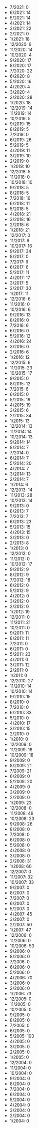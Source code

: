 *  7/2021: 0
*  6/2021: 14
*  5/2021: 14
*  4/2021: 14
*  3/2021: 22
*  2/2021: 0
*  1/2021: 18
*  12/2020: 9
*  11/2020: 14
*  10/2020: 4
*  9/2020: 17
*  8/2020: 17
*  7/2020: 22
*  6/2020: 8
*  5/2020: 16
*  4/2020: 4
*  3/2020: 4
*  2/2020: 28
*  1/2020: 18
*  12/2019: 14
*  11/2019: 14
*  10/2019: 5
*  9/2019: 15
*  8/2019: 5
*  7/2019: 0
*  6/2019: 26
*  5/2019: 5
*  4/2019: 11
*  3/2019: 10
*  2/2019: 0
*  1/2019: 10
*  12/2018: 5
*  11/2018: 0
*  10/2018: 10
*  9/2018: 5
*  8/2018: 5
*  7/2018: 16
*  6/2018: 11
*  5/2018: 5
*  4/2018: 21
*  3/2018: 16
*  2/2018: 6
*  1/2018: 21
*  12/2017: 0
*  11/2017: 6
*  10/2017: 16
*  9/2017: 34
*  8/2017: 0
*  7/2017: 6
*  6/2017: 6
*  5/2017: 11
*  4/2017: 17
*  3/2017: 5
*  2/2017: 30
*  1/2017: 11
*  12/2016: 6
*  11/2016: 0
*  10/2016: 6
*  9/2016: 13
*  8/2016: 0
*  7/2016: 6
*  6/2016: 0
*  5/2016: 12
*  4/2016: 24
*  3/2016: 0
*  2/2016: 6
*  1/2016: 12
*  12/2015: 6
*  11/2015: 23
*  10/2015: 17
*  9/2015: 0
*  8/2015: 12
*  7/2015: 6
*  6/2015: 0
*  5/2015: 19
*  4/2015: 19
*  3/2015: 6
*  2/2015: 34
*  1/2015: 13
*  12/2014: 13
*  11/2014: 14
*  10/2014: 13
*  9/2014: 14
*  8/2014: 7
*  7/2014: 0
*  6/2014: 7
*  5/2014: 20
*  4/2014: 7
*  3/2014: 13
*  2/2014: 7
*  1/2014: 6
*  12/2013: 14
*  11/2013: 28
*  10/2013: 14
*  9/2013: 0
*  8/2013: 7
*  7/2013: 7
*  6/2013: 23
*  5/2013: 15
*  4/2013: 15
*  3/2013: 0
*  2/2013: 8
*  1/2013: 0
*  12/2012: 0
*  11/2012: 0
*  10/2012: 17
*  9/2012: 9
*  8/2012: 9
*  7/2012: 18
*  6/2012: 0
*  5/2012: 9
*  4/2012: 0
*  3/2012: 0
*  2/2012: 0
*  1/2012: 19
*  12/2011: 0
*  11/2011: 21
*  10/2011: 0
*  9/2011: 11
*  8/2011: 11
*  7/2011: 0
*  6/2011: 0
*  5/2011: 23
*  4/2011: 0
*  3/2011: 12
*  2/2011: 0
*  1/2011: 0
*  12/2010: 27
*  11/2010: 14
*  10/2010: 14
*  9/2010: 15
*  8/2010: 0
*  7/2010: 0
*  6/2010: 33
*  5/2010: 0
*  4/2010: 17
*  3/2010: 15
*  2/2010: 0
*  1/2010: 0
*  12/2009: 0
*  11/2009: 18
*  10/2009: 18
*  9/2009: 0
*  8/2009: 21
*  7/2009: 21
*  6/2009: 0
*  5/2009: 20
*  4/2009: 0
*  3/2009: 0
*  2/2009: 0
*  1/2009: 23
*  12/2008: 0
*  11/2008: 49
*  10/2008: 23
*  9/2008: 26
*  8/2008: 0
*  7/2008: 0
*  6/2008: 0
*  5/2008: 0
*  4/2008: 0
*  3/2008: 0
*  2/2008: 31
*  1/2008: 60
*  12/2007: 0
*  11/2007: 32
*  10/2007: 33
*  9/2007: 0
*  8/2007: 0
*  7/2007: 0
*  6/2007: 0
*  5/2007: 0
*  4/2007: 45
*  3/2007: 0
*  2/2007: 50
*  1/2007: 47
*  12/2006: 0
*  11/2006: 0
*  10/2006: 53
*  9/2006: 0
*  8/2006: 0
*  7/2006: 0
*  6/2006: 0
*  5/2006: 0
*  4/2006: 70
*  3/2006: 0
*  2/2006: 0
*  1/2006: 73
*  12/2005: 0
*  11/2005: 0
*  10/2005: 0
*  9/2005: 0
*  8/2005: 0
*  7/2005: 0
*  6/2005: 0
*  5/2005: 100
*  4/2005: 0
*  3/2005: 0
*  2/2005: 0
*  1/2005: 0
*  12/2004: 0
*  11/2004: 0
*  10/2004: 0
*  9/2004: 0
*  8/2004: 0
*  7/2004: 0
*  6/2004: 0
*  5/2004: 0
*  4/2004: 0
*  3/2004: 0
*  2/2004: 0
*  1/2004: 0